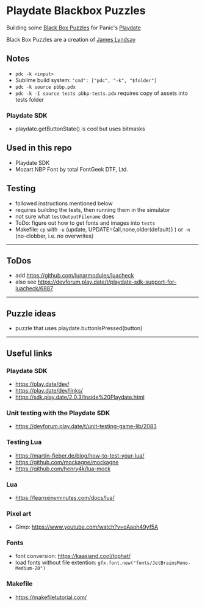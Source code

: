 # Playdate Blackbox Puzzles

Building some [Black Box Puzzles](http://blackboxpuzzles.workroomprds.com/) for Panic's [Playdate](https://play.date/)

Black Box Puzzles are a creation of [James Lyndsay](https://www.workroom-productions.com/)


## Notes
- `pdc -k <input>`
- Sublime build system: `"cmd": ["pdc", "-k", "$folder"]`
- `pdc -k source pbbp.pdx`
- `pdc -k -I source tests pbbp-tests.pdx` requires copy of assets into tests folder

### Playdate SDK
- playdate.getButtonState() is cool but uses bitmasks

## Used in this repo
- Playdate SDK
- Mozart NBP Font by total FontGeek DTF, Ltd.

## Testing
- followed instructions mentioned below
- requires building the tests, then running them in the simulator
- not sure what `testOutputFilename` does
- ToDo: figure out how to get fonts and images into `tests`
- Makefile: `cp` with `-u` (update, UPDATE={all,none,older(default)} ) or `-n` (no-clobber, i.e. no overwrites)

---

## ToDos
- add https://github.com/lunarmodules/luacheck
- also see https://devforum.play.date/t/playdate-sdk-support-for-luacheck/6887

---

## Puzzle ideas
- puzzle that uses playdate.buttonIsPressed(button)

---

## Useful links

### Playdate SDK
- https://play.date/dev/
- https://play.date/dev/links/
- https://sdk.play.date/2.0.3/Inside%20Playdate.html

### Unit testing with the Playdate SDK
- https://devforum.play.date/t/unit-testing-game-lib/2083

### Testing Lua
- https://martin-fieber.de/blog/how-to-test-your-lua/
- https://github.com/mockagne/mockagne
- https://github.com/henry4k/lua-mock

### Lua
- https://learnxinyminutes.com/docs/lua/

### Pixel art
- Gimp: https://www.youtube.com/watch?v=oAaoh49yf5A

### Fonts
- font conversion: https://kaasiand.cool/tophat/
- load fonts without file extention: `gfx.font.new("fonts/JetBrainsMono-Medium-20")`

### Makefile
- https://makefiletutorial.com/
